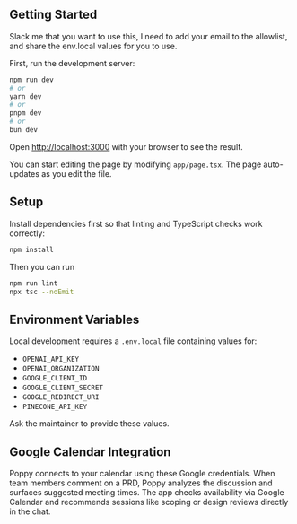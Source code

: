 ## Getting Started
Slack me that you want to use this, I need to add your email to the allowlist, and share the env.local values for you to use.

First, run the development server:

```bash
npm run dev
# or
yarn dev
# or
pnpm dev
# or
bun dev
```

Open [http://localhost:3000](http://localhost:3000) with your browser to see the result.

You can start editing the page by modifying `app/page.tsx`. The page auto-updates as you edit the file.

## Setup

Install dependencies first so that linting and TypeScript checks work correctly:

```bash
npm install
```

Then you can run

```bash
npm run lint
npx tsc --noEmit
```

## Environment Variables

Local development requires a `.env.local` file containing values for:

- `OPENAI_API_KEY`
- `OPENAI_ORGANIZATION`
- `GOOGLE_CLIENT_ID`
- `GOOGLE_CLIENT_SECRET`
- `GOOGLE_REDIRECT_URI`
- `PINECONE_API_KEY`

Ask the maintainer to provide these values.

## Google Calendar Integration

Poppy connects to your calendar using these Google credentials. When team members comment on a PRD, Poppy analyzes the discussion and surfaces suggested meeting times. The app checks availability via Google Calendar and recommends sessions like scoping or design reviews directly in the chat.
